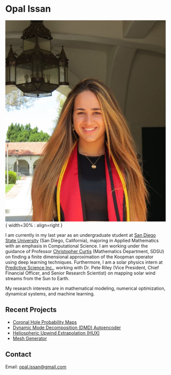 # Opal Issan

![](images/GradPic2.jpg){ width=30% : align=right }

I am currently in my last year as an undergraduate student at [San Diego State University](https://www.sdsu.edu/) (San Diego, California), majoring in Applied Mathematics 
with an emphasis in Computational Science. I am working under the guidance of Professor [Christopher Curtis](https://cwcurtis.github.io/) (Mathematics Department, SDSU) on finding a finite dimensional approximation of the Koopman operator using deep learning techniques. 
Furthermore, I am a solar physics intern at [Predictive Science Inc.](https://www.predsci.com/portal/home.php), working with Dr. Pete Riley (Vice President, Chief Financial Officer, and Senior Research Scientist) on mapping solar wind streams from the Sun to Earth. 

My research interests are in mathematical modeling, numerical optimization, dynamical systems, and machine learning.

## Recent Projects
- [Coronal Hole Probability Maps](http://www.predsci.com/CHD/)
- [Dynamic Mode Decomposition (DMD) Autoencoder](https://opaliss.github.io/dmd_autoencoder/)
- [Heliospheric Upwind Extrapolation (HUX)](https://github.com/predsci/HUX)
- [Mesh Generator](https://pypi.org/project/mesh-generator/)

## Contact 
Email: opal.issan@gmail.com

